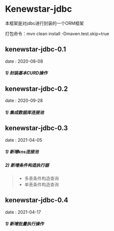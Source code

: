# Kenewstar-jdbc
本框架是对jdbc进行封装的一个ORM框架

打包命令：mvn clean install -Dmaven.test.skip=true

## kenewstar-jdbc-0.1
date : 2020-08-08
##### 1) 封装基本CURD操作

## kenewstar-jdbc-0.2
date : 2020-09-28
##### 1) 集成数据库连接池

## kenewstar-jdbc-0.3
date : 2021-04-05
##### 1) 新增kns连接池
##### 2) 新增条件构造执行器
> * 多表条件构造查询
> * 单表条件构造查询

## kenewstar-jdbc-0.4
date : 2021-04-17
##### 1) 新增批量执行操作